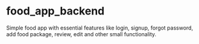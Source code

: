 # food_app_backend

Simple food app with essential features like login, signup, forgot password, add food package, review, edit and other small 
functionality.
